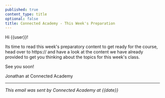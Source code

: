 ```yaml
---
published: true
content_type: title
optional: false
title: Connected Academy - This Week's Preparation
---
```

Hi {{user}}!

Its time to read this week's preparatory content to get ready for the course, head over to https://<replacewithyourdomain> and have a look at the content we have already provided to get you thinking about the topics for this week's class.

See you soon!

Jonathan at Connected Academy

----
_This email was sent by Connected Academy at {{date}}_